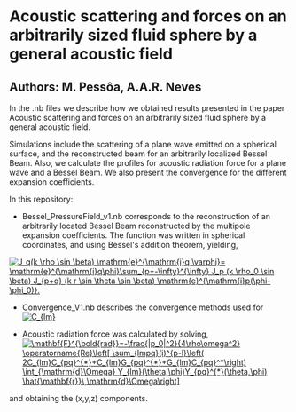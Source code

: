 # Acoustic scattering and forces on an arbitrarily sized fluid sphere by a general acoustic field
## Authors: M. Pessôa, A.A.R. Neves 

In the .nb files we describe how we obtained results presented in the paper Acoustic scattering and forces on an arbitrarily sized fluid sphere by a general acoustic field.

Simulations include the scattering of a plane wave emitted on a spherical surface, and the reconstructed beam for an arbitrarily localized Bessel Beam. Also, we calculate the profiles for acoustic radiation force for a plane wave and a Bessel Beam. We also present the convergence for the different expansion coefficients. 

In this repository: 
 - Bessel_PressureField_v1.nb corresponds to the reconstruction of an arbitrarily located Bessel Beam reconstructed by the multipole expansion coefficients. The function was written in spherical coordinates, and using Bessel's addition theorem, yielding, 
 
 <a href="https://www.codecogs.com/eqnedit.php?latex=J_q(k&space;\rho&space;\sin&space;\beta)&space;\mathrm{e}^{\mathrm{i}q&space;\varphi}=&space;\mathrm{e}^{\mathrm{i}q\phi}\sum_{p=-\infty}^{\infty}&space;J_p&space;(k&space;\rho_0&space;\sin&space;\beta)&space;J_{p&plus;q}&space;(k&space;r&space;\sin&space;\theta&space;\sin&space;\beta)&space;\mathrm{e}^{\mathrm{i}p(\phi-\phi_0)}." target="_blank"><img src="https://latex.codecogs.com/gif.latex?J_q(k&space;\rho&space;\sin&space;\beta)&space;\mathrm{e}^{\mathrm{i}q&space;\varphi}=&space;\mathrm{e}^{\mathrm{i}q\phi}\sum_{p=-\infty}^{\infty}&space;J_p&space;(k&space;\rho_0&space;\sin&space;\beta)&space;J_{p&plus;q}&space;(k&space;r&space;\sin&space;\theta&space;\sin&space;\beta)&space;\mathrm{e}^{\mathrm{i}p(\phi-\phi_0)}." title="J_q(k \rho \sin \beta) \mathrm{e}^{\mathrm{i}q \varphi}= \mathrm{e}^{\mathrm{i}q\phi}\sum_{p=-\infty}^{\infty} J_p (k \rho_0 \sin \beta) J_{p+q} (k r \sin \theta \sin \beta) \mathrm{e}^{\mathrm{i}p(\phi-\phi_0)}." /></a>
 
 - Convergence_V1.nb describes the convergence methods used for <a href="https://www.codecogs.com/eqnedit.php?latex=C_{lm}" target="_blank"><img src="https://latex.codecogs.com/gif.latex?C_{lm}" title="C_{lm}" /></a>
 
 - Acoustic radiation force was calculated by solving, 
  <a href="https://www.codecogs.com/eqnedit.php?latex=\mathbf{F}^{\bold{rad}}=-\frac{|p_0|^2}{4\rho\omega^2}&space;\operatorname{Re}\left[&space;\sum_{lmpq}(i)^{p-l}\left(&space;2C_{lm}C_{pq}^{*}&plus;C_{lm}G_{pq}^{*}&plus;G_{lm}C_{pq}^*\right)&space;\int_{\mathrm{d}\Omega}&space;Y_{lm}(\theta,\phi)Y_{pq}^{*}(\theta,\phi)&space;\hat{\mathbf{r}}\,\mathrm{d}\Omega\right]" target="_blank"><img src="https://latex.codecogs.com/gif.latex?\mathbf{F}^{\bold{rad}}=-\frac{|p_0|^2}{4\rho\omega^2}&space;\operatorname{Re}\left[&space;\sum_{lmpq}(i)^{p-l}\left(&space;2C_{lm}C_{pq}^{*}&plus;C_{lm}G_{pq}^{*}&plus;G_{lm}C_{pq}^*\right)&space;\int_{\mathrm{d}\Omega}&space;Y_{lm}(\theta,\phi)Y_{pq}^{*}(\theta,\phi)&space;\hat{\mathbf{r}}\,\mathrm{d}\Omega\right]" title="\mathbf{F}^{\bold{rad}}=-\frac{|p_0|^2}{4\rho\omega^2} \operatorname{Re}\left[ \sum_{lmpq}(i)^{p-l}\left( 2C_{lm}C_{pq}^{*}+C_{lm}G_{pq}^{*}+G_{lm}C_{pq}^*\right) \int_{\mathrm{d}\Omega} Y_{lm}(\theta,\phi)Y_{pq}^{*}(\theta,\phi) \hat{\mathbf{r}}\,\mathrm{d}\Omega\right]" /></a>
 
 and obtaining the (x,y,z) components. 
